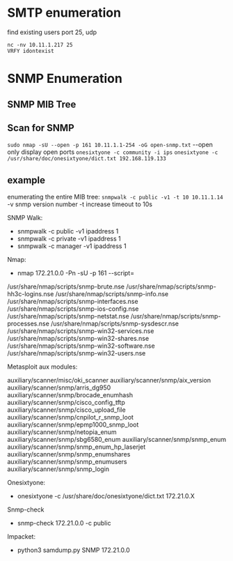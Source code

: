 # SMTP enumeration

find existing users
port 25, udp

```
nc -nv 10.11.1.217 25
VRFY idontexist
```

# SNMP Enumeration

## SNMP MIB Tree

## Scan for SNMP

`sudo nmap -sU --open -p 161 10.11.1.1-254 -oG open-snmp.txt`
--open only display open ports
`onesixtyone -c community -i ips`
`onesixtyone -c /usr/share/doc/onesixtyone/dict.txt 192.168.119.133`

## example

enumerating the entire MIB tree:
`snmpwalk -c public -v1 -t 10 10.11.1.14`
-v snmp version number
-t increase timeout to 10s

SNMP Walk:

- snmpwalk -c public -v1 ipaddress 1
- snmpwalk -c private -v1 ipaddress 1
- snmpwalk -c manager -v1 ipaddress 1

Nmap:

- nmap 172.21.0.0 -Pn -sU -p 161 --script=

/usr/share/nmap/scripts/snmp-brute.nse
/usr/share/nmap/scripts/snmp-hh3c-logins.nse
/usr/share/nmap/scripts/snmp-info.nse
/usr/share/nmap/scripts/snmp-interfaces.nse
/usr/share/nmap/scripts/snmp-ios-config.nse
/usr/share/nmap/scripts/snmp-netstat.nse
/usr/share/nmap/scripts/snmp-processes.nse
/usr/share/nmap/scripts/snmp-sysdescr.nse
/usr/share/nmap/scripts/snmp-win32-services.nse
/usr/share/nmap/scripts/snmp-win32-shares.nse
/usr/share/nmap/scripts/snmp-win32-software.nse
/usr/share/nmap/scripts/snmp-win32-users.nse

Metasploit aux modules:

auxiliary/scanner/misc/oki_scanner
auxiliary/scanner/snmp/aix_version
auxiliary/scanner/snmp/arris_dg950
auxiliary/scanner/snmp/brocade_enumhash
auxiliary/scanner/snmp/cisco\_config\_tftp
auxiliary/scanner/snmp/cisco\_upload\_file
auxiliary/scanner/snmp/cnpilot\_r\_snmp_loot
auxiliary/scanner/snmp/epmp1000\_snmp\_loot
auxiliary/scanner/snmp/netopia_enum
auxiliary/scanner/snmp/sbg6580_enum
auxiliary/scanner/snmp/snmp_enum
auxiliary/scanner/snmp/snmp\_enum\_hp_laserjet
auxiliary/scanner/snmp/snmp_enumshares
auxiliary/scanner/snmp/snmp_enumusers
auxiliary/scanner/snmp/snmp_login

Onesixtyone:

- onesixtyone -c /usr/share/doc/onesixtyone/dict.txt 172.21.0.X

Snmp-check

- snmp-check 172.21.0.0 -c public

Impacket:

- python3 samdump.py SNMP 172.21.0.0